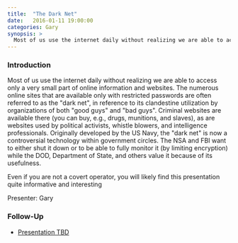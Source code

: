 ```yaml
---
title:  "The Dark Net"
date:   2016-01-11 19:00:00
categories: Gary
synopsis: >
  Most of us use the internet daily without realizing we are able to access only a very small part of online information and websites. The numerous online sites that are available only with restricted passwords are often referred to as the "dark net", in reference to its clandestine utilization by organizations of both "good guys" and "bad guys".
---
```


### Introduction

Most of us use the internet daily without realizing we are able to access only a very small part of online information and websites. The numerous online sites that are available only with restricted passwords are often referred to as the "dark net", in reference to its clandestine utilization by organizations of both "good guys" and "bad guys". Criminal websites are available there (you can buy, e.g., drugs, munitions, and slaves), as are websites used by political activists, whistle blowers, and intelligence professionals. Originally developed by the US Navy, the "dark net" is now a controversial technology within government circles. The NSA and FBI want to either shut it down or to be able to fully monitor it (by limiting encryption) while the DOD, Department of State, and others value it because of its usefulness. 

Even if you are not a covert operator, you will likely find this presentation quite informative and interesting

Presenter: Gary

### Follow-Up

* [Presentation TBD](/assets/present/tbd.pdf) 


